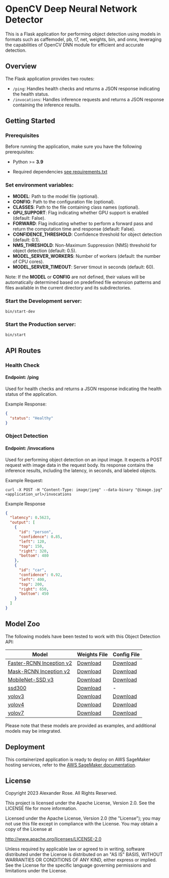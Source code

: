 # OpenCV Deep Neural Network Detector

This is a Flask application for performing object detection using models in formats such as caffemodel, pb, t7, net, weights, bin, and onnx, leveraging the capabilities of OpenCV DNN module for efficient and accurate detection.

## Overview

The Flask application provides two routes:

- `/ping`: Handles health checks and returns a JSON response indicating the health status.
- `/invocations`: Handles inference requests and returns a JSON response containing the inference results.

## Getting Started

### Prerequisites
Before running the application, make sure you have the following prerequisites:

- Python >= **3.9**

- Required dependencies [see requirements.txt](requirements.txt)

### Set environment variables:

  - **MODEL**: Path to the model file (optional).
  - **CONFIG**: Path to the configuration file (optional).
  - **CLASSES**: Path to the file containing class names (optional).
  - **GPU_SUPPORT**: Flag indicating whether GPU support is enabled (default: False).
  - **FORWARD**: Flag indicating whether to perform a forward pass and return the computation time and response (default: False).
  - **CONFIDENCE_THRESHOLD**: Confidence threshold for object detection (default: 0.1).
  - **NMS_THRESHOLD**: Non-Maximum Suppression (NMS) threshold for object detection (default: 0.5).
  - **MODEL_SERVER_WORKERS**: Number of workers (default: the number of CPU cores).
  - **MODEL_SERVER_TIMEOUT**: Server timout in seconds (default: 60).

Note: If the **MODEL** or **CONFIG** are not defined, their values will be automatically determined based on predefined file extension patterns and files available in the current directory and its subdirectories.

### Start the Development server:

```shell
bin/start-dev
```

### Start the Production server:

```shell
bin/start
```

## API Routes

### Health Check

#### Endpoint: /ping

Used for health checks and returns a JSON response indicating the health status of the application.

Example Response:

```json
{
  "status": "Healthy"
}
```

### Object Detection

#### Endpoint: /invocations

Used for performing object detection on an input image. It expects a POST request with image data in the request body. Its response contains the inference results, including the latency, in seconds, and labeled objects.

Example Request:

```shell
curl -X POST -H "Content-Type: image/jpeg" --data-binary "@image.jpg" <application_url>/invocations
```

Example Response
```json
{
  "latency": 0.5623,
  "output": [
    {
      "id": "person",
      "confidence": 0.85,
      "left": 120,
      "top": 150,
      "right": 320,
      "bottom": 480
    },
    {
      "id": "car",
      "confidence": 0.92,
      "left": 400,
      "top": 200,
      "right": 650,
      "bottom": 450
    }
  ]
}
```

## Model Zoo

The following models have been tested to work with this Object Detection API:

| Model                                                        | Weights File                                                                                                                                       | Config File                                                                                                                                                          |
|--------------------------------------------------------------|----------------------------------------------------------------------------------------------------------------------------------------------------|----------------------------------------------------------------------------------------------------------------------------------------------------------------------|
| [Faster-RCNN Inception v2](docs/Faster-RCNN-Inception-v2.md) | [Download](http://download.tensorflow.org/models/object_detection/faster_rcnn_inception_v2_coco_2018_01_28.tar.gz)                                 | [Download](https://github.com/opencv/opencv_extra/raw/4.x/testdata/dnn/faster_rcnn_inception_v2_coco_2018_01_28.pbtxt)                                               |
| [Mask-RCNN Inception v2](docs/Mask-RCNN-Inception-v2.md)     | [Download](http://download.tensorflow.org/models/object_detection/mask_rcnn_inception_v2_coco_2018_01_28.tar.gz)                                   | [Download](https://github.com/opencv/opencv_extra/raw/4.x/testdata/dnn/mask_rcnn_inception_v2_coco_2018_01_28.pbtxt)                                                 |
| [MobileNet-SSD v3](docs/MobileNet-SSD-v3.md)                 | [Download](http://download.tensorflow.org/models/object_detection/ssd_mobilenet_v3_large_coco_2020_01_14.tar.gz)                                   | [Download](https://gist.github.com/dkurt/54a8e8b51beb3bd3f770b79e56927bd7/raw/2a20064a9d33b893dd95d2567da126d0ecd03e85/ssd_mobilenet_v3_large_coco_2020_01_14.pbtxt) |
| [ssd300](docs/ssd300.md)                                     | [Download](https://storage.openvinotoolkit.org/repositories/open_model_zoo/public/2021.4/ssd300/models_VGGNet_VOC0712Plus_SSD_300x300_ft.tar.gz)   | -                                                                                                                                                                    |
| [yolov3](docs/yolov3.md)                                     | [Download](https://pjreddie.com/media/files/yolov3.weights)                                                                                        | [Download](https://github.com/pjreddie/darknet/raw/master/cfg/yolov3.cfg)                                                                                            |
| [yolov4](docs/yolov4.md)                                     | [Download](https://github.com/AlexeyAB/darknet/releases/download/yolov4/yolov4.weights)                                                            | [Download](https://github.com/AlexeyAB/darknet/raw/master/cfg/yolov4.cfg)                                                                                            |
| [yolov7](docs/yolov7.md)                                     | [Download](https://github.com/AlexeyAB/darknet/releases/download/yolov4/yolov7.weights)                                                            | [Download](https://github.com/AlexeyAB/darknet/raw/master/cfg/yolov7.cfg)                                                                                            |

Please note that these models are provided as examples, and additional models may be integrated.

## Deployment

This containerized application is ready to deploy on AWS SageMaker hosting services, refer to the [AWS SageMaker documentation](https://docs.aws.amazon.com/sagemaker/latest/dg/your-algorithms-inference-code.html).

## License

Copyright 2023 Alexander Rose. All Rights Reserved.

This project is licensed under the Apache License, Version 2.0. See the LICENSE file for more information.

Licensed under the Apache License, Version 2.0 (the "License");
you may not use this file except in compliance with the License.
You may obtain a copy of the License at

http://www.apache.org/licenses/LICENSE-2.0

Unless required by applicable law or agreed to in writing, software
distributed under the License is distributed on an "AS IS" BASIS,
WITHOUT WARRANTIES OR CONDITIONS OF ANY KIND, either express or implied.
See the License for the specific language governing permissions and
limitations under the License.
